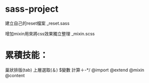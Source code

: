 # sass-project

建立自己的reset檔案
_reset.sass

增加mixin用來將css效果獨立整理
_mixin.scss


# 累積技能：
巢狀排版(tab)
上層選取(＆)
$變數
計算＋-*/
@import
@extend
@mixin
@content

